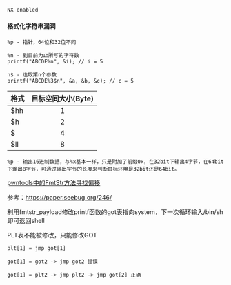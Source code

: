     NX enabled

#### 格式化字符串漏洞

    %p - 指针，64位和32位不同

    %n - 到目前为止所写的字符数
    printf("ABCDE%n", &i); // i = 5

    n$ - 选取第n个参数
    printf("ABCDE%3$n", &a, &b, &c); // c = 5

格式 | 目标空间大小(Byte)
---- |:---:
$hh | 1
$h |  2
$ | 4
$ll | 8

    %p - 输出16进制数据，与%x基本一样，只是附加了前缀0x，在32bit下输出4字节，在64bit下输出8字节，可通过输出字节的长度来判断目标环境是32bit还是64bit。

[pwntools中的FmtStr方法寻找偏移](http://pwntools.readthedocs.io/en/stable/fmtstr.html#module-pwnlib.fmtstr)

参考：https://paper.seebug.org/246/

利用fmtstr_payload修改printf函数的got表指向system，下一次循环输入/bin/sh即可返回shell

PLT表不能被修改，只能修改GOT

    plt[1] = jmp got[1]

    got[1] = got2 -> jmp got2 错误

    got[1] = plt2 -> jmp plt2 -> jmp got[2] 正确